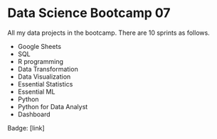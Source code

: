 # Data Science Bootcamp 07

All my data projects in the bootcamp. There are 10 sprints as follows.

- Google Sheets
- SQL
- R programming
- Data Transformation
- Data Visualization
- Essential Statistics
- Essential ML
- Python
- Python for Data Analyst
- Dashboard

Badge: [link]
